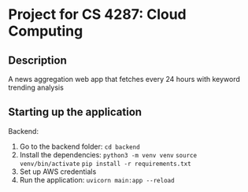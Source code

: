 # Project for CS 4287: Cloud Computing

## Description

A news aggregation web app that fetches every 24 hours with keyword trending analysis

## Starting up the application

Backend:

1. Go to the backend folder: `cd backend`
2. Install the dependencies: `python3 -m venv venv` `source venv/bin/activate`
   `pip install -r requirements.txt`
3. Set up AWS credentials
4. Run the application: `uvicorn main:app --reload`
